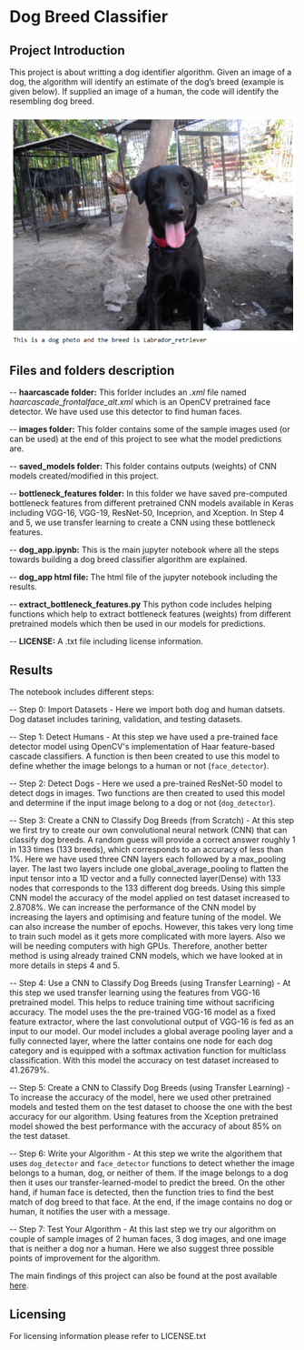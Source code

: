 [//]: # (Image References)

[image1]: ./images/sample_dog_output2.png "Sample Output"


# Dog Breed Classifier

## Project Introduction

This project is about writting a dog identifier algorithm. Given an image of a dog, the algorithm will identify an estimate of the dog’s breed (example is given below). If supplied an image of a human, the code will identify the resembling dog breed.  

![Sample Output][image1]


## Files and folders description

-- **haarcascade folder:** This forlder includes an _.xml_ file named _haarcascade_frontalface_alt.xml_ which is an OpenCV pretrained face detector. We have used use this detector to find human faces.

-- **images folder:** This folder contains some of the sample images used (or can be used) at the end of this project to see what the model predictions are.  

-- **saved_models folder:** This folder contains outputs (weights) of CNN models created/modified in this project.

-- **bottleneck_features folder:** In this folder we have saved pre-computed bottleneck features from different pretrained CNN models available in Keras including VGG-16, VGG-19, ResNet-50, Inceprion, and Xception. In Step 4 and 5, we use transfer learning to create a CNN using these bottleneck features. 

-- **dog_app.ipynb:** This is the main jupyter notebook where all the steps towards building a dog breed classifier algorithm are explained. 

-- **dog_app html file:** The html file of the jupyter notebook including the results.
 
-- **extract_bottleneck_features.py** This python code includes helping functions which help to extract bottleneck features (weights) from different pretrained models which then be used in our models for predictions. 

-- **LICENSE:** A .txt file including license information.

## Results

The notebook includes different steps:

-- Step 0: Import Datasets
	- Here we import both dog and human datsets. Dog dataset includes tarining, validation, and testing datasets. 

-- Step 1: Detect Humans
	- At this step we have used a pre-trained face detector model using OpenCV's implementation of Haar feature-based cascade classifiers. A function is then been created to use this model to define whether the image belongs to a human or not (`face_detector`).

-- Step 2: Detect Dogs
	- Here we used a pre-trained ResNet-50 model to detect dogs in images. Two functions are then created to used this model and determine if the input image belong to a dog or not (`dog_detector`). 

-- Step 3: Create a CNN to Classify Dog Breeds (from Scratch)
	- At this step we first try to create our own convolutional neural network (CNN) that can classify dog breeds. A random guess will provide a correct answer roughly 1 in 133 times (133 breeds), which corresponds to an accuracy of less than 1%. Here we have used three CNN layers each followed by a max_pooling layer. The last two layers include one global_average_pooling to flatten the input tensor into a 1D vector and a fully connected layer(Dense) with 133 nodes that corresponds to the 133 different dog breeds. Using this simple CNN model the accuracy of the model applied on test dataset increased to 2.8708%. We can increase the performance of the CNN model by increasing the layers and optimising and feature tuning of the model. We can also increase the number of epochs. However, this takes very long time to train such model as it gets more complicated with more layers. Also we will be needing computers with high GPUs. Therefore, another better method is using already trained CNN models, which we have looked at in more details in steps 4 and 5.

-- Step 4: Use a CNN to Classify Dog Breeds (using Transfer Learning)
	- At this step we used transfer learning using the features from VGG-16 pretrained model. This helps to reduce training time without sacrificing accuracy. The model uses the the pre-trained VGG-16 model as a fixed feature extractor, where the last convolutional output of VGG-16 is fed as an input to our model. Our model includes a global average pooling layer and a fully connected layer, where the latter contains one node for each dog category and is equipped with a softmax activation function for multiclass classification. With this model the accuracy on test dataset increased to 41.2679%.

-- Step 5: Create a CNN to Classify Dog Breeds (using Transfer Learning)
	- To increase the accuracy of the model, here we used other pretrained models and tested them on the test dataset to choose the one with the best accuracy for our algorithm. Using features from the Xception pretrained model showed the best performance with the accuracy of about 85% on the test dataset. 

-- Step 6: Write your Algorithm
	- At this step we write the algorithem that uses `dog_detector` and `face_detector` functions to detect whether the image belongs to a human, dog, or neither of them. If the image belongs to a dog then it uses our transfer-learned-model to predict the breed. On the other hand, if human face is detected, then the function tries to find the best match of dog breed to that face. At the end, if the image contains no dog or human, it notifies the user with a message.  

-- Step 7: Test Your Algorithm
	- At this last step we try our algorithm on couple of sample images of 2 human faces, 3 dog images, and one image that is neither a dog nor a human. Here we also suggest three possible points of improvement for the algorithm.


The main findings of this project can also be found at the post available [here](https://medium.com/@rojan.saghian/lets-find-your-dog-breed-3b0eb5edbb3a).




## Licensing

For licensing information please refer to LICENSE.txt


